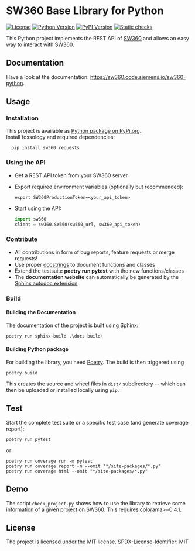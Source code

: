 # SW360 Base Library for Python

[![License](https://img.shields.io/badge/license-MIT-blue.svg)](https://github.com/tngraf/Python-GitHub-Example/blob/main/LICENSE)
[![Python Version](https://img.shields.io/badge/python-3.6%2C3.7%2C3.8%2C3.9-yellow?logo=python)](https://www.python.org/doc/versions/)
[![PyPI Version](https://badge.fury.io/py/fossology.svg)](https://pypi.org/project/fossology)
[![Static checks](https://github.com/sw360/sw360python/actions/workflows/python-package.yml/badge.svg)](https://github.com/sw360/sw360python/actions/workflows/python-package.yml)

This Python project implements the REST API of [SW360](https://www.eclipse.org/sw360/)
and allows an easy way to interact with SW360.

## Documentation

Have a look at the documentation: https://sw360.code.siemens.io/sw360-python.


## Usage

### Installation

This project is available as [Python package on PyPi.org](https://pypi.org/project/sw360/).  
Install fossology and required dependencies:
```shell
  pip install sw360 requests
  ```

### Using the API

* Get a REST API token from your SW360 server
* Export required environment variables (optionally but recommended):

  ```shell
  export SW360ProductionToken=<your_api_token>
  ```
* Start using the API:

  ```python
  import sw360
  client = sw360.SW360(sw360_url, sw360_api_token)
  ```

### Contribute

* All contributions in form of bug reports, feature requests or merge requests!
* Use proper [docstrings](https://realpython.com/documenting-python-code/) to document functions and classes
* Extend the testsuite **poetry run pytest** with the new functions/classes
* The **documentation website** can automatically be generated by the [Sphinx autodoc extension](https://www.sphinx-doc.org/en/master/usage/extensions/autodoc.html)

### Build

#### Building the Documentation

The documentation of the project is built using Sphinx:

```python
poetry run sphinx-build .\docs build\
```

#### Building Python package

For building the library, you need [Poetry](https://python-poetry.org/). The build is then triggered using

```shell
poetry build
```

This creates the source and wheel files in ```dist/``` subdirectory -- which can then be uploaded or installed locally using ```pip```.

## Test

Start the complete test suite or a specific test case (and generate coverage report):
```shell
poetry run pytest
```

or
```shell
poetry run coverage run -m pytest
poetry run coverage report -m --omit "*/site-packages/*.py"
poetry run coverage html --omit "*/site-packages/*.py"
```

## Demo ##

The script ``check_project.py`` shows how to use the library to retrieve some information of a given project on SW360. This requires colorama>=0.4.1.

## License ##

The project is licensed under the MIT license.
SPDX-License-Identifier: MIT
